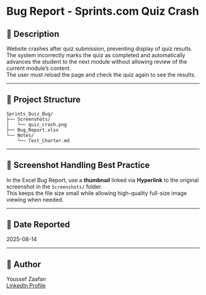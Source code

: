 # Bug Report - Sprints.com Quiz Crash

## 📌 Description
Website crashes after quiz submission, preventing display of quiz results.  
The system incorrectly marks the quiz as completed and automatically advances the student to the next module without allowing review of the current module’s content.  
The user must reload the page and check the quiz again to see the results.

---

## 📂 Project Structure
```
Sprints_Quiz_Bug/
├── Screenshots/
│   └── quiz_crash.png
├── Bug_Report.xlsx
└── Notes/
    └── Test_Charter.md
```

---

## 📸 Screenshot Handling Best Practice
In the Excel Bug Report, use a **thumbnail** linked via **Hyperlink** to the original screenshot in the `Screenshots/` folder.  
This keeps the file size small while allowing high-quality full-size image viewing when needed.

---

## 📅 Date Reported
2025-08-14

---

## 👤 Author
Youssef Zaafan  
[LinkedIn Profile](https://www.linkedin.com/in/youssef-zaafan-211482169)
